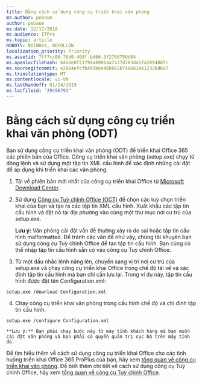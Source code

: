 ```yaml
---
title: Bằng cách sử dụng công cụ triển khai văn phòng
ms.author: pebaum
author: pebaum
ms.date: 12/17/2018
ms.audience: ITPro
ms.topic: article
ROBOTS: NOINDEX, NOFOLLOW
localization_priority: Priority
ms.assetid: 7ff7cc06-76d0-468f-bd66-3f2760750d04
ms.openlocfilehash: b4ade0f21794a8986aa7a37d783da5fa289488fc
ms.sourcegitcommit: e2864efcfb493b6e46b662b746661a61232bdba7
ms.translationtype: MT
ms.contentlocale: vi-VN
ms.lasthandoff: 01/24/2019
ms.locfileid: "29496793"
---
```

# <a name="using-the-office-deployment-tool-odt"></a>Bằng cách sử dụng công cụ triển khai văn phòng (ODT)

Bạn sử dụng công cụ triển khai văn phòng (ODT) để triển khai Office 365 các phiên bản của Office. Công cụ triển khai văn phòng (setup.exe) chạy từ dòng lệnh và sử dụng một tập tin XML cấu hình để xác định những cài đặt để áp dụng khi triển khai các văn phòng.
  
1. Tải về phiên bản mới nhất của công cụ triển khai Office từ [Microsoft Download Center](http://go.microsoft.com/fwlink/p/?LinkID=626065).
    
2. Sử dụng [Công cụ Tuỳ chỉnh Office (OCT)](https://config.office.com) để chọn các tuỳ chọn triển khai của bạn và tạo ra các tệp tin XML cấu hình. Xuất khẩu các tập tin cấu hình và đặt nó tại địa phương vào cùng một thư mục nơi cư trú của setup.exe. 
    
    **Lưu ý:** Văn phòng cài đặt vấn đề thường xảy ra do sai hoặc tập tin cấu hình malformatted. Để tránh các vấn đề như vậy, chúng tôi khuyên bạn sử dụng công cụ Tuỳ chỉnh Office để tạo tập tin cấu hình. Bạn cũng có thể nhập tập tin cấu hình sẵn có vào công cụ Tuỳ chỉnh Office. 
    
3. Từ một dấu nhắc lệnh nâng lên, chuyển sang vị trí nơi cư trú của setup.exe và chạy công cụ triển khai Office trong chế độ tải về và xác định tập tin cấu hình mà bạn chỉ cần lưu lại. Trong ví dụ này, tập tin cấu hình được đặt tên Configuration.xml:
    
  ```
  setup.exe /download Configuration.xml  
  ```

4. Chạy công cụ triển khai văn phòng trong cấu hình chế độ và chỉ định tập tin cấu hình.
    
  ```
  setup.exe /configure Configuration.xml
  ```

    **Lưu ý:** Bạn phải chạy bước này từ máy tính khách hàng mà bạn muốn cài đặt văn phòng và bạn phải có quyền quản trị cục bộ trên máy tính đó. 
    
Để tìm hiểu thêm về cách sử dụng công cụ triển khai Office cho các tình huống triển khai Office 365 ProPlus của bạn, hãy xem [tổng quan về công cụ triển khai văn phòng](https://docs.microsoft.com/deployoffice/overview-of-the-office-2016-deployment-tool). Để biết thêm chi tiết về cách sử dụng công cụ Tuỳ chỉnh Office, hãy xem [tổng quan về công cụ Tuỳ chỉnh Office](https://docs.microsoft.com/DeployOffice/overview-of-the-office-customization-tool-for-click-to-run).
  

